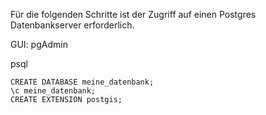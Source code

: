 Für die folgenden Schritte ist der Zugriff auf einen Postgres Datenbankserver erforderlich. 

GUI: pgAdmin

psql

```
CREATE DATABASE meine_datenbank;
\c meine_datenbank;
CREATE EXTENSION postgis;
```

